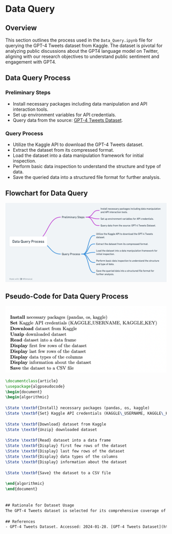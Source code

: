 # Data Query

## Overview
This section outlines the process used in the `Data_Query.ipynb` file for querying the GPT-4 Tweets dataset from Kaggle. The dataset is pivotal for analyzing public discussions about the GPT4 language model on Twitter, aligning with our research objectives to understand public sentiment and engagement with GPT4.

## Data Query Process

### Preliminary Steps
- Install necessary packages including data manipulation and API interaction tools.
- Set up environment variables for API credentials.
- Query data from the source: [GPT-4 Tweets Dataset](https://www.kaggle.com/datasets/konradb/gpt4-the-tweets).

### Query Process
- Utilize the Kaggle API to download the GPT-4 Tweets dataset.
- Extract the dataset from its compressed format.
- Load the dataset into a data manipulation framework for initial inspection.
- Perform basic data inspection to understand the structure and type of data.
- Save the queried data into a structured file format for further analysis.

## Flowchart for Data Query
![Data Query](Data_Query.png)


## Pseudo-Code for Data Query Process
![Code](Code.png)

```latex
\documentclass{article}
\usepackage{algpseudocode}
\begin{document}
\begin{algorithmic}

\State \textbf{Install} necessary packages (pandas, os, kaggle)
\State \textbf{Set} Kaggle API credentials (KAGGLE\_USERNAME, KAGGLE\_KEY)

\State \textbf{Download} dataset from Kaggle
\State \textbf{Unzip} downloaded dataset

\State \textbf{Read} dataset into a data frame
\State \textbf{Display} first few rows of the dataset
\State \textbf{Display} last few rows of the dataset
\State \textbf{Display} data types of the columns
\State \textbf{Display} information about the dataset

\State \textbf{Save} the dataset to a CSV file

\end{algorithmic}
\end{document}


## Rationale for Dataset Usage
The GPT-4 Tweets dataset is selected for its comprehensive coverage of public discussions on Twitter about the GPT4 language model. Analyzing this dataset allows us to extract insights into user experiences, challenges, and perceptions of GPT4, contributing valuable information to AI and social media research. The diversity of opinions and topics in the dataset ensures a broad analysis scope.

## References
- GPT-4 Tweets Dataset. Accessed: 2024-01-28. [GPT-4 Tweets Dataset](https://www.kaggle.com/datasets/konradb/gpt4-the-tweets)
